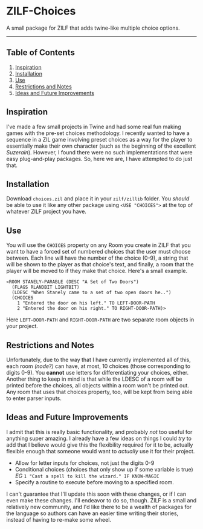 # ZILF-Choices

A small package for ZILF that adds twine-like multiple choice options.

---
## Table of Contents
1. [Inspiration](#inspiration)
2. [Installation](#installation)
3. [Use](#use)
4. [Restrictions and Notes](#restrictions-and-notes)
5. [Ideas and Future Improvements](#ideas-and-future-improvements)

## Inspiration

I've made a few small projects in Twine and had some real fun making games with the pre-set choices methodology. I recently wanted to have a sequence in a ZIL game involving preset choices as a way for the player to essentially make their own character (such as the beginning of the excellent *Suzerain*). However, I found there were no such implementations that were easy plug-and-play packages. So, here we are, I have attempted to do just that.

## Installation

Download `choices.zil` and place it in your `zilf/zillib` folder.
You *should* be able to use it like any other package using `<USE "CHOICES">` at the top of whatever ZILF project you have.

## Use

You will use the `CHOICES` property on any Room you create in ZILF that you want to have a forced set of numbered choices that the user must choose between.
Each line will have the number of the choice (0-9), a string that will be shown to the player as that choice's text, and finally, a room that the player will be moved to if they make that choice.
Here's a small example.

```ZIL
<ROOM STANELY-PARABLE (DESC "A Set of Two Doors")
  (FLAGS RLANDBIT LIGHTBIT)
  (LDESC "When Stanely came to a set of two open doors he..")
  (CHOICES
    1 "Entered the door on his left." TO LEFT-DOOR-PATH
    2 "Entered the door on his right." TO RIGHT-DOOR-PATH)>
```

Here `LEFT-DOOR-PATH` and `RIGHT-DOOR-PATH` are two separate room objects in your project.

## Restrictions and Notes

Unfortunately, due to the way that I have currently implemented all of this, each room *(node?)* can have, at most, 10 choices (those corresponding to digits 0-9). You **cannot** use letters for differentiating your choices, either. Another thing to keep in mind is that while the LDESC of a room *will* be printed before the choices, all objects within a room won't be printed out. Any room that uses that choices property, too, will be kept from being able to enter parser inputs.

## Ideas and Future Improvements

I admit that this is really basic functionality, and probably *not* too useful for anything super amazing. I already have a few ideas on things I could *try* to add that I believe would give this the flexibility required for it to be, actually flexible enough that someone would want to *actually* use it for their project.

* Allow for letter inputs for choices, not just the digits 0-9
* Conditional choices (choices that only show up if some variable is true) *EG* `1 "Cast a spell to kill the wizard." IF KNOW-MAGIC`
* Specify a routine to execute before moving to a specified room.

I can't guarantee that I'll update this soon with these changes, or if I can even make these changes. I'll endeavor to do so, though. ZILF is a small and relatively new community, and I'd like there to be a wealth of packages for the language so authors can have an easier time writing their stories, instead of having to re-make some wheel.
